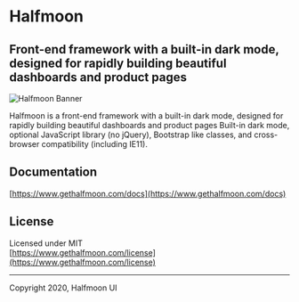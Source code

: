 # Halfmoon

## Front-end framework with a built-in dark mode, designed for rapidly building beautiful dashboards and product pages

![Halfmoon Banner](https://res.cloudinary.com/halfmoon-ui/image/upload/v1593528979/halfmoon-og-image_zl1bob.png)

Halfmoon is a front-end framework with a built-in dark mode, designed for rapidly building beautiful dashboards and product pages Built-in dark mode, optional JavaScript library (no jQuery), Bootstrap like classes, and cross-browser compatibility (including IE11).

## Documentation

[https://www.gethalfmoon.com/docs](https://www.gethalfmoon.com/docs)

## License

Licensed under MIT  
[https://www.gethalfmoon.com/license](https://www.gethalfmoon.com/license)

---
Copyright 2020, Halfmoon UI
